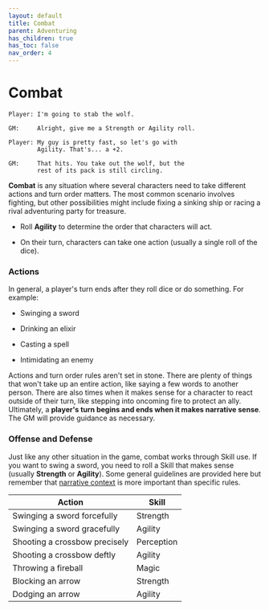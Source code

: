 ```yaml
---
layout: default
title: Combat
parent: Adventuring
has_children: true
has_toc: false
nav_order: 4
---
```


# Combat

    Player: I'm going to stab the wolf.

    GM:     Alright, give me a Strength or Agility roll.

    Player: My guy is pretty fast, so let's go with
            Agility. That's... a +2.

    GM:     That hits. You take out the wolf, but the
            rest of its pack is still circling.

**Combat** is any situation where several characters need to take different actions and turn order matters. The most common scenario involves fighting, but other possibilities might include fixing a sinking ship or racing a rival adventuring party for treasure.

- Roll **<span style="color: {{ site.scoundrel_color }}">Agility</span>** to determine the order that characters will act.

- On their turn, characters can take one action (usually a single roll of the dice).

### Actions

In general, a player's turn ends after they roll dice or do something. For example:

- Swinging a sword

- Drinking an elixir

- Casting a spell

- Intimidating an enemy

Actions and turn order rules aren't set in stone. There are plenty of things that won't take up an entire action, like saying a few words to another person. There are also times when it makes sense for a character to react outside of their turn, like stepping into oncoming fire to protect an ally. Ultimately, a **player's turn begins and ends when it makes narrative sense**. The GM will provide guidance as necessary.

### Offense and Defense

Just like any other situation in the game, combat works through Skill use. If you want to swing a sword, you need to roll a Skill that makes sense (usually **<span style="color: {{ site.soldier_color }}">Strength</span>** or **<span style="color: {{ site.scoundrel_color }}">Agility</span>**). Some general guidelines are provided here but remember that [narrative context](https://fate-srd.com/fate-core/what-do-during-play#the-silver-rule) is more important than specific rules.

| Action                        | Skill      |
| ----------------------------- | ---------- |
| Swinging a sword forcefully   | Strength   |
| Swinging a sword gracefully   | Agility    |
| Shooting a crossbow precisely | Perception |
| Shooting a crossbow deftly    | Agility    |
| Throwing a fireball           | Magic      |
| Blocking an arrow             | Strength   |
| Dodging an arrow              | Agility    |
